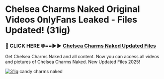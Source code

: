 # Chelsea Charms Naked Original Videos 0nlyFans Leaked - Files Updated! (31ig)

<h3>🔴 CLICK HERE 🌐==►► <a href="https://tinyurl.com/yckcrads" rel="nofollow">Chelsea Charms Naked Updated Files</a></h3>

Get Chelsea Charms Naked and all content. Now you can access all videos and pictures of Chelsea Charms Naked. New Updated Files 2025!

[![31ig](https://i.imgur.com/hpKpOFt.gif)](https://tinyurl.com/yckcrads)
candy charms naked